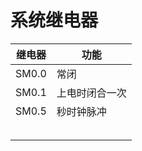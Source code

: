 # 系统继电器

| 继电器 | 功能           |
| ------ | -------------- |
| SM0.0  | 常闭           |
| SM0.1  | 上电时闭合一次 |
| SM0.5  | 秒时钟脉冲     |
|        |                |
|        |                |
|        |                |
|        |                |
|        |                |

